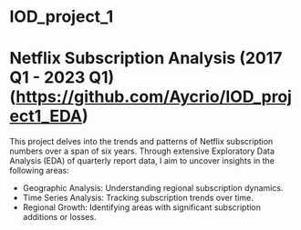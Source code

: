 # IOD_project_1

# Netflix Subscription Analysis (2017 Q1 - 2023 Q1) (https://github.com/Aycrio/IOD_project1_EDA)

This project delves into the trends and patterns of Netflix subscription numbers over a span of six years. Through extensive Exploratory Data Analysis (EDA) of quarterly report data, I aim to uncover insights in the following areas:

* Geographic Analysis: Understanding regional subscription dynamics.
* Time Series Analysis: Tracking subscription trends over time.
* Regional Growth: Identifying areas with significant subscription additions or losses.
